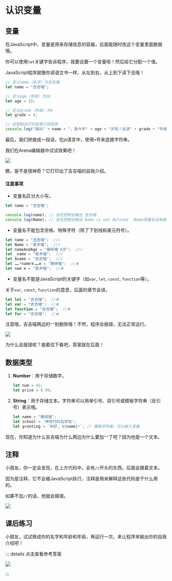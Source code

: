# 认识变量

## 变量

在JavaScript中，变量是用来存储信息的容器，后面能随时改这个变量里面数据哦。

你可以使用`let`关键字告诉程序，我要设置一个变量啦！然后给它分配一个值。

JavaScript程序就像你读语文书一样，从左到右，从上到下读下去哦！

```javascript
// 定义name（名字）为吉吉喵
let name = "吉吉喵";

// 定义age（年龄）为10
let age = 10;

// 定义grade（年级）为4
let grade = 4;

// 在控制台打印自我介绍信息
console.log("我叫" + name + "，我今年" + age + "岁啦！在读" + grade + "年级。");
```
最后，我们拼接成一段话，在js语言中，使用`+`号来连接字符串。

我们在Arena编辑器中试试效果吧！

![](/QQ20240918-155714.png)

瞧，是不是很神奇？它打印出了吉吉喵的自我介绍。

#### 注意事项

- 变量名区分大小写。
```javascript
let name = "吉吉喵";

console.log(name); // 会在控制台输出 吉吉喵
console.log(Name); // 会在控制台输出 Name is not defined （Name变量名没有被定义）
```
- 变量名不能包含空格、特殊字符（除了下划线和美元符号）。
```javascript
let name = "吉吉喵";  //√
let Name = "美术喵";  //√
let nameAndAge = "搬砖喵 6岁";  //√
let _name = "美术喵";  //√
let $name = "吉吉喵";  //√
let ……*name￥……e = "搬砖喵";  //❌
let nam e = "美术喵";  //❌
```
- 变量名不能是JavaScript的关键字（如`var`, `let`, `const`, `function`等）。

关于`var`, `const`, `function`的意思，后面的章节会讲。
```javascript
let let = "吉吉喵";  //❌
let var = "吉吉喵";  //❌
let function = "吉吉喵";  //❌
let for = "吉吉喵";  //❌
```

注意哦，吉吉喵两边的`""`别删除哦！不然，程序会报错，无法正常运行。

![](/QQ20240918-160653.png)

为什么会报错呢？接着往下看吧，答案就在后面！

## 数据类型

1. **Number**：用于存储数字。
   ```javascript
   let num = 42;
   let price = 9.99;
   ```

2. **String**：用于存储文本。字符串可以用单引号、双引号或模板字符串（反引号）表示哦。
   ```javascript
   let name = "搬砖喵";
   let school = '神奇代码岛学校';
   let greeting = `你好, ${name}!`; // 模板字符串，可以嵌入变量
   ```

现在，你知道为什么吉吉喵为什么两边为什么要加`""`了吧？因为他是一个文本。

## 注释
小朋友，你一定会发现，在上方代码中，会有`//`开头的东西，后面会跟着文本。

因为是注释，它不会被JavaScript执行，注释是用来解释这些代码是干什么用的。

如果不加`//`的话，他就会报错。

![](/QQ20240918-162009.png)

## 课后练习

小朋友，试试换成你的名字和年龄和年级，再运行一次。来让程序来输出你的自我介绍吧！


::: details 点击查看参考答案

![](/QQ20240918-162210.png)

::: 